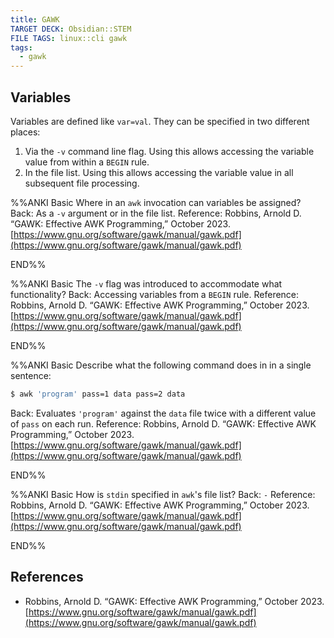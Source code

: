```yaml
---
title: GAWK
TARGET DECK: Obsidian::STEM
FILE TAGS: linux::cli gawk
tags:
  - gawk
---
```


## Variables

Variables are defined like `var=val`. They can be specified in two different places:

1. Via the `-v` command line flag. Using this allows accessing the variable value from within a `BEGIN` rule.
2. In the file list. Using this allows accessing the variable value in all subsequent file processing.

%%ANKI
Basic
Where in an `awk` invocation can variables be assigned?
Back: As a `-v` argument or in the file list.
Reference: Robbins, Arnold D. “GAWK: Effective AWK Programming,” October 2023. [https://www.gnu.org/software/gawk/manual/gawk.pdf](https://www.gnu.org/software/gawk/manual/gawk.pdf)
<!--ID: 1706885111450-->
END%%

%%ANKI
Basic
The `-v` flag was introduced to accommodate what functionality?
Back: Accessing variables from a `BEGIN` rule.
Reference: Robbins, Arnold D. “GAWK: Effective AWK Programming,” October 2023. [https://www.gnu.org/software/gawk/manual/gawk.pdf](https://www.gnu.org/software/gawk/manual/gawk.pdf)
<!--ID: 1706885111454-->
END%%

%%ANKI
Basic
Describe what the following command does in in a single sentence:
```bash
$ awk 'program' pass=1 data pass=2 data
```
Back: Evaluates `'program'` against the `data` file twice with a different value of `pass` on each run.
Reference: Robbins, Arnold D. “GAWK: Effective AWK Programming,” October 2023. [https://www.gnu.org/software/gawk/manual/gawk.pdf](https://www.gnu.org/software/gawk/manual/gawk.pdf)
<!--ID: 1706885111457-->
END%%

%%ANKI
Basic
How is `stdin` specified in `awk`'s file list?
Back: `-`
Reference: Robbins, Arnold D. “GAWK: Effective AWK Programming,” October 2023. [https://www.gnu.org/software/gawk/manual/gawk.pdf](https://www.gnu.org/software/gawk/manual/gawk.pdf)
<!--ID: 1706973587236-->
END%%

## References

* Robbins, Arnold D. “GAWK: Effective AWK Programming,” October 2023. [https://www.gnu.org/software/gawk/manual/gawk.pdf](https://www.gnu.org/software/gawk/manual/gawk.pdf)